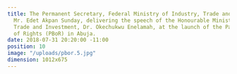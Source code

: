 ```yaml
---
title: The Permanent Secretary, Federal Ministry of Industry, Trade and Investment,
  Mr. Edet Akpan Sunday, delivering the speech of the Honourable Minister of Industry,
  Trade and Investment, Dr. Okechukwu Enelamah, at the launch of the Patients’ Bill
  of Rights (PBoR) in Abuja.
date: 2018-07-31 20:20:00 -11:00
position: 10
image: "/uploads/pbor.5.jpg"
dimension: 1012x675
---
```



